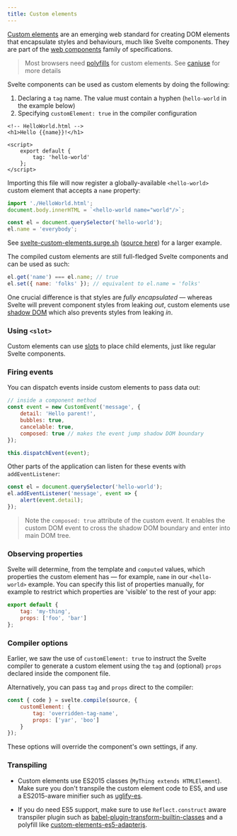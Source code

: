```yaml
---
title: Custom elements
---
```


[Custom elements](https://developer.mozilla.org/en-US/docs/Web/Web_Components/Custom_Elements) are an emerging web standard for creating DOM elements that encapsulate styles and behaviours, much like Svelte components. They are part of the [web components](https://developer.mozilla.org/en-US/docs/Web/Web_Components) family of specifications.

> Most browsers need [polyfills](https://www.webcomponents.org/polyfills) for custom elements. See [caniuse](https://caniuse.com/#feat=custom-elementsv1) for more details

Svelte components can be used as custom elements by doing the following:

1. Declaring a `tag` name. The value must contain a hyphen (`hello-world` in the example below)
2. Specifying `customElement: true` in the compiler configuration

```html-no-repl
<!-- HelloWorld.html -->
<h1>Hello {{name}}!</h1>

<script>
	export default {
		tag: 'hello-world'
	};
</script>
```

Importing this file will now register a globally-available `<hello-world>` custom element that accepts a `name` property:

```js
import './HelloWorld.html';
document.body.innerHTML = `<hello-world name="world"/>`;

const el = document.querySelector('hello-world');
el.name = 'everybody';
```

See [svelte-custom-elements.surge.sh](http://svelte-custom-elements.surge.sh/) ([source here](https://github.com/sveltejs/template-custom-element)) for a larger example.

The compiled custom elements are still full-fledged Svelte components and can be used as such:

```js
el.get('name') === el.name; // true
el.set({ name: 'folks' }); // equivalent to el.name = 'folks'
```

One crucial difference is that styles are *fully encapsulated* — whereas Svelte will prevent component styles from leaking *out*, custom elements use [shadow DOM](https://developer.mozilla.org/en-US/docs/Web/Web_Components/Shadow_DOM) which also prevents styles from leaking *in*.

### Using `<slot>`

Custom elements can use [slots](#composing-with-slot-) to place child elements, just like regular Svelte components.

### Firing events

You can dispatch events inside custom elements to pass data out:

```js
// inside a component method
const event = new CustomEvent('message', {
	detail: 'Hello parent!',
	bubbles: true,
	cancelable: true,
	composed: true // makes the event jump shadow DOM boundary
});

this.dispatchEvent(event);
```

Other parts of the application can listen for these events with `addEventListener`:

```js
const el = document.querySelector('hello-world');
el.addEventListener('message', event => {
	alert(event.detail);
});
```

> Note the `composed: true` attribute of the custom event. It enables the custom DOM event to cross the shadow DOM boundary and enter into main DOM tree.

### Observing properties

Svelte will determine, from the template and `computed` values, which properties the custom element has — for example, `name` in our `<hello-world>` example. You can specify this list of properties manually, for example to restrict which properties are 'visible' to the rest of your app:

```js
export default {
	tag: 'my-thing',
	props: ['foo', 'bar']
};
```

### Compiler options

Earlier, we saw the use of `customElement: true` to instruct the Svelte compiler to generate a custom element using the `tag` and (optional) `props` declared inside the component file.

Alternatively, you can pass `tag` and `props` direct to the compiler:

```js
const { code } = svelte.compile(source, {
	customElement: {
		tag: 'overridden-tag-name',
		props: ['yar', 'boo']
	}
});
```

These options will override the component's own settings, if any.

### Transpiling

* Custom elements use ES2015 classes (`MyThing extends HTMLElement`). Make sure you don't transpile the custom element code to ES5, and use a ES2015-aware minifier such as [uglify-es](https://www.npmjs.com/package/uglify-es).

* If you do need ES5 support, make sure to use `Reflect.construct` aware transpiler plugin such as [babel-plugin-transform-builtin-classes](https://github.com/WebReflection/babel-plugin-transform-builtin-classes) and a polyfill like [custom-elements-es5-adapterjs](https://github.com/webcomponents/webcomponentsjs#custom-elements-es5-adapterjs).
